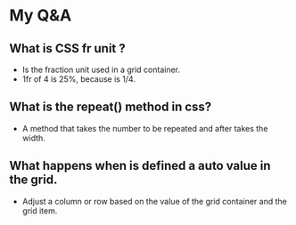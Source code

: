 # My Q&A

## What is CSS fr unit ?

- Is the fraction unit used in a grid container.
- 1fr of 4 is 25%, because is 1/4.

## What is the repeat() method in css?

- A method that takes the number to be repeated and after takes the width.

## What happens when is defined a auto value in the grid.

- Adjust a column or row based on the value of the grid container and the grid item.